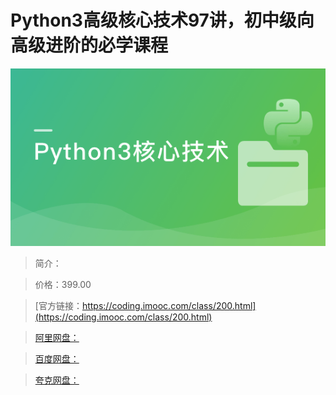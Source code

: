 # Python3高级核心技术97讲，初中级向高级进阶的必学课程

![img](../../assets/5fd189710912066e05400304.png)

> 简介：

> 价格：399.00

> [官方链接：https://coding.imooc.com/class/200.html](https://coding.imooc.com/class/200.html)

> [阿里网盘：]()

> [百度网盘：]()

> [夸克网盘：]()

